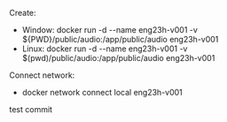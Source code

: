 Create:
- Window: docker run -d --name eng23h-v001 -v ${PWD}/public/audio:/app/public/audio eng23h-v001
- Linux: docker run -d --name eng23h-v001 -v $(pwd)/public/audio:/app/public/audio eng23h-v001

Connect network:
- docker network connect local eng23h-v001

test commit